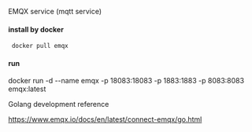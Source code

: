 
EMQX service (mqtt service)

#### install by docker 

     docker pull emqx

#### run 
       
docker run -d --name emqx -p 18083:18083 -p 1883:1883 -p 8083:8083 emqx:latest


Golang development reference

https://www.emqx.io/docs/en/latest/connect-emqx/go.html


